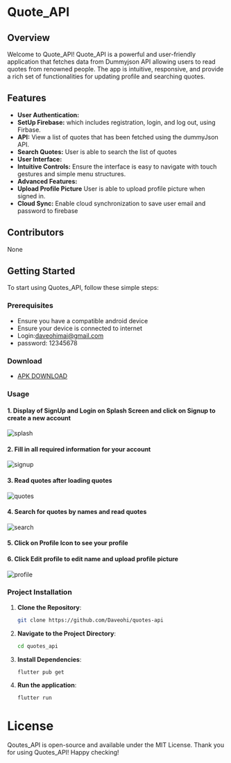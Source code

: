 # Quote_API
## Overview
Welcome to Quote_API! Quote_API is a powerful and user-friendly application that fetches data from Dummyjson API allowing users to read quotes from renowned people. The app is intuitive, responsive, and provide a rich set of functionalities for updating profile and searching quotes.
## Features
- **User Authentication:**
- **SetUp Firebase:** which includes registration, login, and log out, using Firbase.
- **API:** View a list of quotes that has been fetched using the dummyJson API.
- **Search Quotes:** User is able to search the list of quotes
- **User Interface:**
- **Intuitive Controls:** Ensure the interface is easy to navigate with touch gestures and simple menu structures.
- **Advanced Features:**
- **Upload Profile Picture** User is able to upload profile picture when signed in.
- **Cloud Sync:** Enable cloud synchronization to save user email and password to firebase
## Contributors
None
## Getting Started
To start using Quotes_API, follow these simple steps:
### Prerequisites
- Ensure you have a compatible android device
- Ensure your device is connected to internet
- Login:daveohimai@gmail.com
- password: 12345678
### Download
- [APK DOWNLOAD](https://drive.google.com/file/d/1U-VfzshsCbYoKe7W8pibx7r8SnfYQH_l/view?usp=sharing)
### Usage
#### 1. Display of SignUp and Login on Splash Screen and click on Signup to create a new account
![splash](https://github.com/user-attachments/assets/0fea4891-e7c7-4b6b-a8c6-29d2f9fad84a)
#### 2. Fill in all required information for your account
![signup](https://github.com/user-attachments/assets/ab70e104-d886-4967-8fb8-4ea7d30c3ed1)
#### 3. Read quotes after loading quotes
![quotes](https://github.com/user-attachments/assets/602e0497-3cd5-4531-8221-480f63351222)
#### 4. Search for quotes by names and read quotes
![search](https://github.com/user-attachments/assets/85ba6a0a-f78f-4cf8-8cdf-8d0802719434)
#### 5. Click on Profile Icon to see your profile
#### 6. Click Edit profile to edit name and upload profile picture
![profile](https://github.com/user-attachments/assets/49202d7e-4902-42ab-8c18-1d8adce6c6be)

### Project Installation
1. **Clone the Repository**:
   ```sh
   git clone https://github.com/Daveohi/quotes-api
2.  **Navigate to the Project Directory**:
     ```sh
    cd quotes_api
3. **Install Dependencies**:
    ```sh
    flutter pub get
4. **Run the application**:
    ```sh
    flutter run
# License
Qoutes_API is open-source and available under the MIT License.
Thank you for using Quotes_API! Happy checking! 
